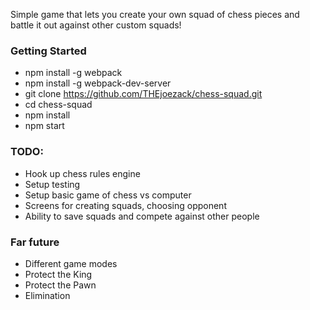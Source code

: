 Simple game that lets you create your own squad of chess pieces and battle it out against other custom squads!

### Getting Started
* npm install -g webpack
* npm install -g webpack-dev-server
* git clone https://github.com/THEjoezack/chess-squad.git
* cd chess-squad
* npm install
* npm start

### TODO:
* Hook up chess rules engine
* Setup testing
* Setup basic game of chess vs computer
* Screens for creating squads, choosing opponent
* Ability to save squads and compete against other people

### Far future
* Different game modes
 * Protect the King
 * Protect the Pawn
 * Elimination
